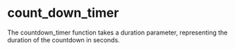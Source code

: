 # count_down_timer
The countdown_timer function takes a duration parameter, representing the duration of the countdown in seconds.
